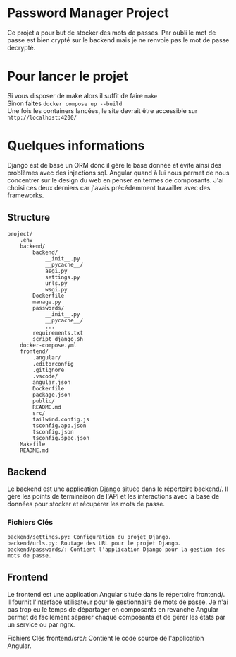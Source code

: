 
# Password Manager Project

Ce projet a pour but de stocker des mots de passes. Par oubli le mot de passe est bien crypté sur le backend mais je ne renvoie pas le mot de passe decrypté.

# Pour lancer le projet

Si vous disposer de make alors il suffit de faire `make`  
Sinon faites `docker compose up --build`  
Une fois les containers lancées, le site devrait être accessible sur `http://localhost:4200/`

# Quelques informations

Django est de base un ORM donc il gère le base donnée et évite ainsi des problèmes avec des injections sql. Angular quand à lui nous permet de nous concentrer
sur le design du web en penser en termes de composants. J'ai choisi ces deux derniers car j'avais précédemment travailler avec des frameworks.

## Structure
```
project/
    .env
    backend/
        backend/
            __init__.py
            __pycache__/
            asgi.py
            settings.py
            urls.py
            wsgi.py
        Dockerfile
        manage.py
        passwords/
            __init__.py
            __pycache__/
            ...
        requirements.txt
        script_django.sh
    docker-compose.yml
    frontend/
        .angular/
        .editorconfig
        .gitignore
        .vscode/
        angular.json
        Dockerfile
        package.json
        public/
        README.md
        src/
        tailwind.config.js
        tsconfig.app.json
        tsconfig.json
        tsconfig.spec.json
    Makefile
    README.md
```

## Backend
Le backend est une application Django située dans le répertoire backend/. Il gère les points de terminaison de l'API et les interactions avec la base de données pour stocker et récupérer les mots de passe.

### Fichiers Clés
```
backend/settings.py: Configuration du projet Django.
backend/urls.py: Routage des URL pour le projet Django.
backend/passwords/: Contient l'application Django pour la gestion des mots de passe.
```

## Frontend
Le frontend est une application Angular située dans le répertoire frontend/. Il fournit l'interface utilisateur pour le gestionnaire de mots de passe.
Je n'ai pas trop eu le temps de départager en composants en revanche Angular permet de facilement séparer chaque composants et de gérer les états par un service ou par ngrx.

Fichiers Clés
frontend/src/: Contient le code source de l'application Angular.
